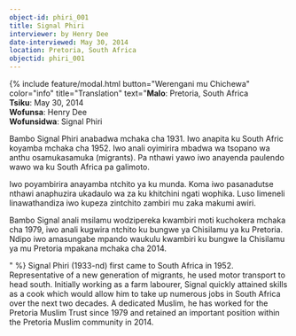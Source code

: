 ```yaml
---
object-id: phiri_001
title: Signal Phiri
interviewer: by Henry Dee
date-interviewed: May 30, 2014
location: Pretoria, South Africa
objectid: phiri_001
---
```

{% include feature/modal.html button="Werengani mu Chichewa" color="info" title="Translation" text="**Malo**: Pretoria, South Africa<br>
**Tsiku**: May 30, 2014<br>
**Wofunsa**: Henry Dee<br>
**Wofunsidwa**: Signal Phiri<br>
<p>Bambo Signal Phiri anabadwa mchaka cha 1931. Iwo anapita ku South Afric koyamba mchaka cha 1952. Iwo anali oyimirira mbadwa wa tsopano wa anthu osamukasamuka (migrants). Pa nthawi yawo iwo anayenda paulendo wawo wa ku South Africa pa galimoto.</p>
<p>Iwo poyambirira anayamba ntchito ya ku munda. Koma iwo pasanadutse nthawi anaphuzira ukadaulo wa za ku khitchini ngati wophika. Luso limeneli  linawathandiza iwo kupeza zintchito zambiri mu zaka makumi awiri.</p>
<p>Bambo Signal anali msilamu wodzipereka kwambiri moti kuchokera mchaka cha 1979, iwo anali kugwira ntchito ku bungwe ya Chisilamu ya ku Pretoria. Ndipo iwo amasungabe mpando waukulu kwambiri ku bungwe la Chisilamu ya mu Pretoria mpakana mchaka cha 2014.</p>" %}
Signal Phiri (1933-nd) first came to South Africa in 1952. Representative of a new generation of migrants, he used motor transport to head south. Initially working as a farm labourer, Signal quickly attained skills as a cook which would allow him to take up numerous jobs in South Africa over the next two decades. A dedicated Muslim, he has worked for the Pretoria Muslim Trust since 1979 and retained an important position within the Pretoria Muslim community in 2014.
